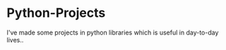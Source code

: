 # Python-Projects
I've made some projects in python libraries which is useful in day-to-day lives..
